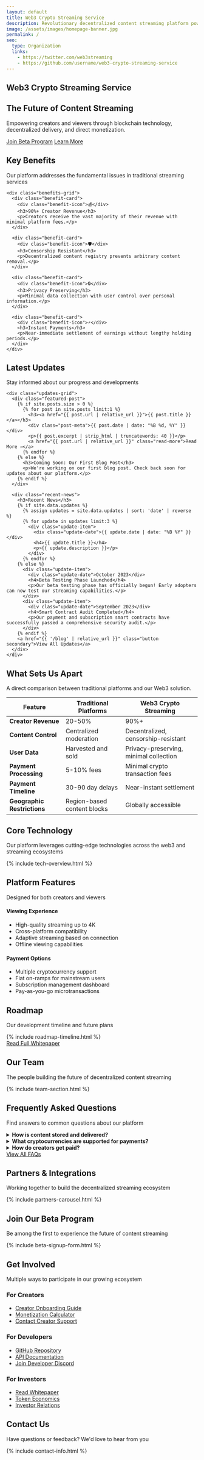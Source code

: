 ```yaml
---
layout: default
title: Web3 Crypto Streaming Service
description: Revolutionary decentralized content streaming platform powered by blockchain technology
image: /assets/images/homepage-banner.jpg
permalink: /
seo:
  type: Organization
  links:
    - https://twitter.com/web3streaming
    - https://github.com/username/web3-crypto-streaming-service
---
```


<!-- HERO SECTION -->
<section class="hero-section">
  <div class="hero-bg" style="background-image: url('/assets/images/homepage-banner.jpg')"></div>
  <div class="hero-content">
    <h1>Web3 Crypto Streaming Service</h1>
    <h2>The Future of Content Streaming</h2>
    <p>Empowering creators and viewers through blockchain technology, decentralized delivery, and direct monetization.</p>
    <div class="hero-cta">
      <a href="#beta-signup" class="button primary">Join Beta Program</a>
      <a href="#features" class="button secondary">Learn More</a>
    </div>
  </div>
</section>

<!-- KEY BENEFITS SECTION -->
<section class="benefits-section">
  <div class="container">
    <div class="section-header">
      <h2>Key Benefits</h2>
      <p>Our platform addresses the fundamental issues in traditional streaming services</p>
    </div>
    
    <div class="benefits-grid">
      <div class="benefit-card">
        <div class="benefit-icon">💰</div>
        <h3>90%+ Creator Revenue</h3>
        <p>Creators receive the vast majority of their revenue with minimal platform fees.</p>
      </div>
      
      <div class="benefit-card">
        <div class="benefit-icon">🛡️</div>
        <h3>Censorship Resistant</h3>
        <p>Decentralized content registry prevents arbitrary content removal.</p>
      </div>
      
      <div class="benefit-card">
        <div class="benefit-icon">🔒</div>
        <h3>Privacy Preserving</h3>
        <p>Minimal data collection with user control over personal information.</p>
      </div>
      
      <div class="benefit-card">
        <div class="benefit-icon">⚡</div>
        <h3>Instant Payments</h3>
        <p>Near-immediate settlement of earnings without lengthy holding periods.</p>
      </div>
    </div>
  </div>
</section>

<!-- LATEST UPDATES SECTION -->
<section class="updates-section">
  <div class="container">
    <div class="section-header">
      <h2>Latest Updates</h2>
      <p>Stay informed about our progress and developments</p>
    </div>
    
    <div class="updates-grid">
      <div class="featured-post">
        {% if site.posts.size > 0 %}
          {% for post in site.posts limit:1 %}
            <h3><a href="{{ post.url | relative_url }}">{{ post.title }}</a></h3>
            <div class="post-meta">{{ post.date | date: "%B %d, %Y" }}</div>
            <p>{{ post.excerpt | strip_html | truncatewords: 40 }}</p>
            <a href="{{ post.url | relative_url }}" class="read-more">Read More →</a>
          {% endfor %}
        {% else %}
          <h3>Coming Soon: Our First Blog Post</h3>
          <p>We're working on our first blog post. Check back soon for updates about our platform.</p>
        {% endif %}
      </div>

      <div class="recent-news">
        <h3>Recent News</h3>
        {% if site.data.updates %}
          {% assign updates = site.data.updates | sort: 'date' | reverse %}
          {% for update in updates limit:3 %}
            <div class="update-item">
              <div class="update-date">{{ update.date | date: "%B %Y" }}</div>
              <h4>{{ update.title }}</h4>
              <p>{{ update.description }}</p>
            </div>
          {% endfor %}
        {% else %}
          <div class="update-item">
            <div class="update-date">October 2023</div>
            <h4>Beta Testing Phase Launched</h4>
            <p>Our beta testing phase has officially begun! Early adopters can now test our streaming capabilities.</p>
          </div>
          <div class="update-item">
            <div class="update-date">September 2023</div>
            <h4>Smart Contract Audit Completed</h4>
            <p>Our payment and subscription smart contracts have successfully passed a comprehensive security audit.</p>
          </div>
        {% endif %}
        <a href="{{ '/blog' | relative_url }}" class="button secondary">View All Updates</a>
      </div>
    </div>
  </div>
</section>

<!-- COMPARISON SECTION -->
<section class="comparison-section">
  <div class="container">
    <div class="section-header">
      <h2>What Sets Us Apart</h2>
      <p>A direct comparison between traditional platforms and our Web3 solution.</p>
    </div>
    <table class="comparison-table">
      <thead>
        <tr>
          <th>Feature</th>
          <th>Traditional Platforms</th>
          <th>Web3 Crypto Streaming</th>
        </tr>
      </thead>
      <tbody>
        <tr>
          <td><strong>Creator Revenue</strong></td>
          <td>20-50%</td>
          <td>90%+</td>
        </tr>
        <tr>
          <td><strong>Content Control</strong></td>
          <td>Centralized moderation</td>
          <td>Decentralized, censorship-resistant</td>
        </tr>
        <tr>
          <td><strong>User Data</strong></td>
          <td>Harvested and sold</td>
          <td>Privacy-preserving, minimal collection</td>
        </tr>
        <tr>
          <td><strong>Payment Processing</strong></td>
          <td>5-10% fees</td>
          <td>Minimal crypto transaction fees</td>
        </tr>
        <tr>
          <td><strong>Payment Timeline</strong></td>
          <td>30-90 day delays</td>
          <td>Near-instant settlement</td>
        </tr>
        <tr>
          <td><strong>Geographic Restrictions</strong></td>
          <td>Region-based content blocks</td>
          <td>Globally accessible</td>
        </tr>
      </tbody>
    </table>
  </div>
</section>

<!-- TECHNOLOGY SECTION -->
<section class="technology-section" id="technology">
  <div class="container">
    <div class="section-header">
      <h2>Core Technology</h2>
      <p>Our platform leverages cutting-edge technologies across the web3 and streaming ecosystems</p>
    </div>
    {% include tech-overview.html %}
  </div>
</section>

<!-- FEATURES SECTION -->
<section class="features-section">
  <div class="container">
    <h2>Platform Features</h2>
    <p>Designed for both creators and viewers</p>
    <div class="features-container">
      <div class="feature-card">
        <h4>Viewing Experience</h4>
        <ul>
          <li>High-quality streaming up to 4K</li>
          <li>Cross-platform compatibility</li>
          <li>Adaptive streaming based on connection</li>
          <li>Offline viewing capabilities</li>
        </ul>
      </div>
      <div class="feature-card">
        <h4>Payment Options</h4>
        <ul>
          <li>Multiple cryptocurrency support</li>
          <li>Fiat on-ramps for mainstream users</li>
          <li>Subscription management dashboard</li>
          <li>Pay-as-you-go microtransactions</li>
        </ul>
      </div>
    </div>
  </div>
</section>

<!-- ROADMAP SECTION -->
<section class="roadmap-section" id="roadmap">
  <div class="container">
    <div class="section-header">
      <h2>Roadmap</h2>
      <p>Our development timeline and future plans</p>
    </div>
    {% include roadmap-timeline.html %}
    <div class="roadmap-cta">
      <a href="{{ '/whitepaper' | relative_url }}" class="button secondary">Read Full Whitepaper</a>
    </div>
  </div>
</section>

<!-- TEAM SECTION -->
<section class="team-section" id="team">
  <div class="container">
    <h2>Our Team</h2>
    <p>The people building the future of decentralized content streaming</p>
    {% include team-section.html %}
  </div>
</section>

<!-- FAQ SECTION -->
<section class="faq-section" id="faq">
  <div class="container">
    <h2>Frequently Asked Questions</h2>
    <p>Find answers to common questions about our platform</p>
    <div class="faq-container">
      <details class="faq-item">
        <summary><strong>How is content stored and delivered?</strong></summary>
        <div class="faq-answer">
          <p>Content metadata is stored on IPFS while the streaming content is delivered through our decentralized node network. This hybrid approach ensures both censorship resistance and high-quality streaming.</p>
        </div>
      </details>
      <details class="faq-item">
        <summary><strong>What cryptocurrencies are supported for payments?</strong></summary>
        <div class="faq-answer">
          <p>Our native STREAM token provides the best experience with the lowest fees, but we also support ETH, MATIC, USDC, and DAI for payments. More tokens will be added based on community demand.</p>
        </div>
      </details>
      <details class="faq-item">
        <summary><strong>How do creators get paid?</strong></summary>
        <div class="faq-answer">
          <p>Creators receive payments directly to their wallet addresses through smart contracts. Payments can be received as subscriptions, one-time payments, or tips from viewers. Funds are settled almost instantly, without the 30-90 day delays common on traditional platforms.</p>
        </div>
      </details>
    </div>
    <div class="faq-more text-center">
      <a href="{{ '/faq' | relative_url }}" class="button secondary">View All FAQs</a>
    </div>
  </div>
</section>

<!-- PARTNERS SECTION -->
<section class="partners-section">
  <div class="container">
    <div class="section-header">
      <h2>Partners & Integrations</h2>
      <p>Working together to build the decentralized streaming ecosystem</p>
    </div>
    {% include partners-carousel.html %}
  </div>
</section>

<!-- BETA SIGNUP SECTION -->
<section class="beta-signup-section" id="beta-signup">
  <div class="container">
    <div class="section-header">
      <h2>Join Our Beta Program</h2>
      <p>Be among the first to experience the future of content streaming</p>
    </div>
    {% include beta-signup-form.html %}
  </div>
</section>

<!-- GET INVOLVED SECTION -->
<section class="get-involved-section" id="get-involved">
  <div class="container">
    <div class="section-header">
      <h2>Get Involved</h2>
      <p>Multiple ways to participate in our growing ecosystem</p>
    </div>
    <div class="involvement-grid">
      <div class="involvement-card">
        <h3>For Creators</h3>
        <ul class="involvement-links">
          <li><a href="{{ '/creators' | relative_url }}">Creator Onboarding Guide</a></li>
          <li><a href="{{ '/calculator' | relative_url }}">Monetization Calculator</a></li>
          <li><a href="mailto:creators@web3streaming.example">Contact Creator Support</a></li>
        </ul>
      </div>
      <div class="involvement-card">
        <h3>For Developers</h3>
        <ul class="involvement-links">
          <li><a href="https://github.com/username/web3-crypto-streaming-service" target="_blank" rel="noopener">GitHub Repository</a></li>
          <li><a href="{{ '/docs/api' | relative_url }}">API Documentation</a></li>
          <li><a href="https://discord.gg/web3streaming" target="_blank" rel="noopener">Join Developer Discord</a></li>
        </ul>
      </div>
      <div class="involvement-card">
        <h3>For Investors</h3>
        <ul class="involvement-links">
          <li><a href="{{ '/whitepaper' | relative_url }}">Read Whitepaper</a></li>
          <li><a href="{{ '/tokenomics' | relative_url }}">Token Economics</a></li>
          <li><a href="mailto:investors@web3streaming.example">Investor Relations</a></li>
        </ul>
      </div>
    </div>
  </div>
</section>

<!-- CONTACT SECTION -->
<section class="contact-section" id="contact">
  <div class="container">
    <div class="section-header">
      <h2>Contact Us</h2>
      <p>Have questions or feedback? We'd love to hear from you</p>
    </div>
    {% include contact-info.html %}
  </div>
</section>

<script>
document.addEventListener('DOMContentLoaded', function() {
  // Tab functionality
  const tabButtons = document.querySelectorAll('.tab-button');
  const tabPanes = document.querySelectorAll('.tab-pane');

  tabButtons.forEach(button => {
    button.addEventListener('click', function() {
      const tab = this.dataset.tab;

      // Remove active class from all buttons and panes
      tabButtons.forEach(btn => btn.classList.remove('active'));
      tabPanes.forEach(pane => pane.classList.remove('active'));
      
      // Add active class to current button and pane
      this.classList.add('active');
      document.getElementById(`${tab}-tab`).classList.add('active');
    });
  });
});
</script>
